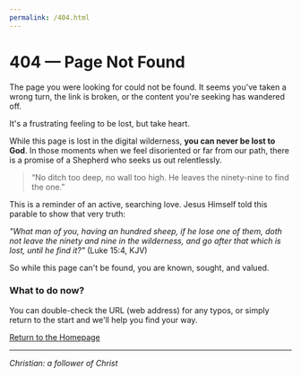 ```yaml
---
permalink: /404.html
---
```


# 404 — Page Not Found

The page you were looking for could not be found. It seems you've taken a wrong turn, the link is broken, or the content you're seeking has wandered off.

It's a frustrating feeling to be lost, but take heart.

While this page is lost in the digital wilderness, **you can never be lost to God**. In those moments when we feel disoriented or far from our path, there is a promise of a Shepherd who seeks us out relentlessly.

> “No ditch too deep, no wall too high. He leaves the ninety-nine to find the one.”

This is a reminder of an active, searching love. Jesus Himself told this parable to show that very truth:

_"What man of you, having an hundred sheep, if he lose one of them, doth not leave the ninety and nine in the wilderness, and go after that which is lost, until he find it?"_ (Luke 15:4, KJV)

So while this page can't be found, you are known, sought, and valued.

### What to do now?

You can double-check the URL (web address) for any typos, or simply return to the start and we'll help you find your way.

[Return to the Homepage](index.html)

---

_Christian: a follower of Christ_
